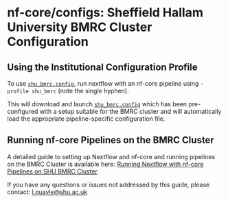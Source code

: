 # nf-core/configs: Sheffield Hallam University BMRC Cluster Configuration

## Using the Institutional Configuration Profile

To use [`shu_bmrc.config`](../conf/shu_bmrc.config), run nextflow with an nf-core pipeline using `-profile shu_bmrc` (note the single hyphen).

This will download and launch [`shu_bmrc.config`](../conf/shu_bmrc.config) which has been pre-configured with a setup suitable for the BMRC cluster and will automatically load the appropriate pipeline-specific configuration file.

## Running nf-core Pipelines on the BMRC Cluster

A detailed guide to setting up Nextflow and nf-core and running pipelines on the BMRC Cluster is available here: [Running Nextflow with nf-core Pipelines on SHU BMRC Cluster](https://github.com/lquayle88/nfcore_on_shu_bmrc)

If you have any questions or issues not addressed by this guide, please contact: [l.quayle@shu.ac.uk](mailto:l.quayle@shu.ac.uk)

